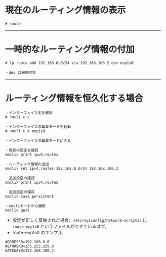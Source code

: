 # 現在のルーティング情報の表示
```
# route
```

---
# 一時的なルーティング情報の付加
```
# ip route add 192.168.0.0/24 via 192.168.100.2 dev enp1s0

・dev は省略可能
```

---
# ルーティング情報を恒久化する場合

```
・インターフェイス名を確認
# nmcli c s

・インターフェイスの編集モードを起動
# nmcli c e enp1s0

・インターフェイスの編集モードに入る

・現状の設定を確認
nmcli> print ipv4.routes

・ルーティング情報の追加
nmcli> set ipv4.routes 192.168.0.0/24 192.168.100.2

・追加設定の確認
nmcli> print ipv4.routes

・追加設定の保存
nmcli> save persistent

・nmcliモードから離脱
nmcli> quit
```

* 設定が正しく反映された場合、`/etc/sysconfig/network-scripts/` に `route-enp1s0` というファイルができているはず。  
* route-enp1s0 のサンプル
```
ADDRESS0=192.168.0.0
NETMASK0=255.255.255.0
GATEWAY0=192.168.100.2
```
